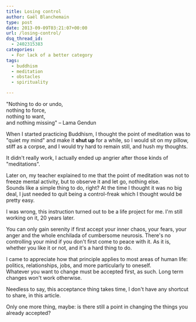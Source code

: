 ```yaml
---
title: Losing control
author: Gaël Blanchemain
type: post
date: 2013-09-09T03:21:07+00:00
url: /losing-control/
dsq_thread_id:
  - 2402315383
categories:
  - For lack of a better category
tags:
  - buddhism
  - meditation
  - obstacles
  - spirituality

---
```

"Nothing to do or undo,  
nothing to force,  
nothing to want,  
and nothing missing" &#8211; Lama Gendun

When I started practicing Buddhism, I thought the point of meditation was to "quiet my mind" and make it **shut up** for a while, so I would sit on my pillow, stiff as a corpse, and I would try hard to remain still, and hush my thoughts.

It didn't really work, I actually ended up angrier after those kinds of "meditations".

Later on, my teacher explained to me that the point of meditation was not to freeze mental activity, but to observe it and let go, nothing else.  
Sounds like a simple thing to do, right? At the time I thought it was no big deal, I just needed to quit being a control-freak which I thought would be pretty easy.

I was wrong, this instruction turned out to be a life project for me. I'm still working on it, 20 years later.

You can only gain serenity if first accept your inner chaos, your fears, your anger and the whole enchilada of cumbersome neurosis. There's no controlling your mind if you don't first come to peace with it. As it is, whether you like it or not, and it's a hard thing to do.

I came to appreciate how that principle applies to most areas of human life: politics, relationships, jobs, and more particularly to oneself.  
Whatever you want to change must be accepted first, as such. Long term changes won't work otherwise.

Needless to say, this acceptance thing takes time, I don't have any shortcut to share, in this article.

Only one more thing, maybe: is there still a point in changing the things you already accepted?

